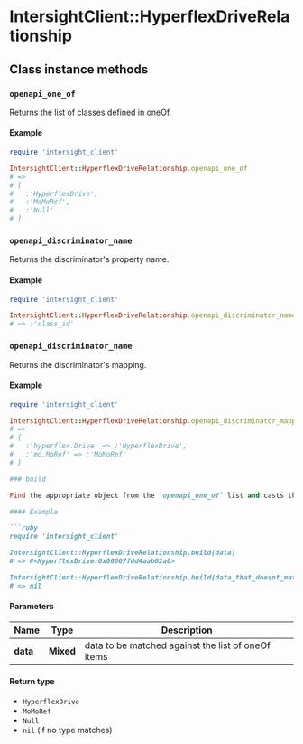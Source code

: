 # IntersightClient::HyperflexDriveRelationship

## Class instance methods

### `openapi_one_of`

Returns the list of classes defined in oneOf.

#### Example

```ruby
require 'intersight_client'

IntersightClient::HyperflexDriveRelationship.openapi_one_of
# =>
# [
#   :'HyperflexDrive',
#   :'MoMoRef',
#   :'Null'
# ]
```

### `openapi_discriminator_name`

Returns the discriminator's property name.

#### Example

```ruby
require 'intersight_client'

IntersightClient::HyperflexDriveRelationship.openapi_discriminator_name
# => :'class_id'
```

### `openapi_discriminator_name`

Returns the discriminator's mapping.

#### Example

```ruby
require 'intersight_client'

IntersightClient::HyperflexDriveRelationship.openapi_discriminator_mapping
# =>
# {
#   :'hyperflex.Drive' => :'HyperflexDrive',
#   :'mo.MoRef' => :'MoMoRef'
# }

### build

Find the appropriate object from the `openapi_one_of` list and casts the data into it.

#### Example

```ruby
require 'intersight_client'

IntersightClient::HyperflexDriveRelationship.build(data)
# => #<HyperflexDrive:0x00007fdd4aab02a0>

IntersightClient::HyperflexDriveRelationship.build(data_that_doesnt_match)
# => nil
```

#### Parameters

| Name | Type | Description |
| ---- | ---- | ----------- |
| **data** | **Mixed** | data to be matched against the list of oneOf items |

#### Return type

- `HyperflexDrive`
- `MoMoRef`
- `Null`
- `nil` (if no type matches)

